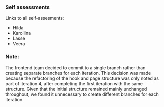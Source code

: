
### Self assessments

Links to all self-assesments:

- Hilda
- Karoliina
- Lasse
- Veera

### Note:

The frontend team decided to commit to a single branch rather than creating separate branches for each iteration. 
This decision was made because the refactoring of the hook and page structure was only noted as part of iteration 4, after completing the first iteration with the same structure. 
Given that the initial structure remained mainly unchanged throughout, we found it unnecessary to create different branches for each iteration.
